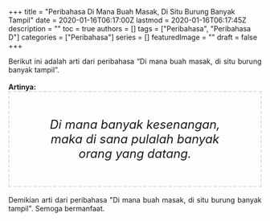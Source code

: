 +++
title = "Peribahasa Di Mana Buah Masak, Di Situ Burung Banyak Tampil"
date = 2020-01-16T06:17:00Z
lastmod = 2020-01-16T06:17:45Z
description = ""
toc = true
authors = []
tags = ["Peribahasa", "Peribahasa D"]
categories = ["Peribahasa"]
series = []
featuredImage = ""
draft = false
+++

<div dir="ltr" style="text-align: left;" trbidi="on"><div style="text-align: justify;">Berikut ini adalah arti dari peribahasa “Di mana buah masak, di situ burung banyak tampil”.</div><br /><div style="text-align: justify;"><b>Artinya:</b></div><div style="border: 2px dashed #ddd; font-size: 24px; height: auto; margin: 0 auto; padding: 50px; text-align: center; width: auto;"><i>Di mana banyak kesenangan, maka di sana pulalah banyak orang yang datang.</i></div><br /><div style="text-align: justify;">Demikian arti dari peribahasa "Di mana buah masak, di situ burung banyak tampil". Semoga bermanfaat.</div></div>
